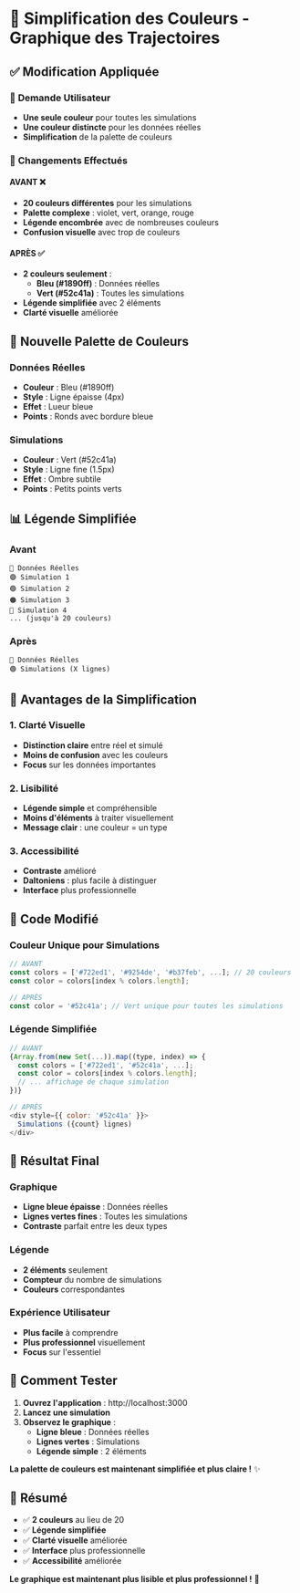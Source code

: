 # 🎨 Simplification des Couleurs - Graphique des Trajectoires

## ✅ Modification Appliquée

### 🎯 **Demande Utilisateur**
- **Une seule couleur** pour toutes les simulations
- **Une couleur distincte** pour les données réelles
- **Simplification** de la palette de couleurs

### 🔧 **Changements Effectués**

#### **AVANT** ❌
- **20 couleurs différentes** pour les simulations
- **Palette complexe** : violet, vert, orange, rouge
- **Légende encombrée** avec de nombreuses couleurs
- **Confusion visuelle** avec trop de couleurs

#### **APRÈS** ✅
- **2 couleurs seulement** :
  - **Bleu (#1890ff)** : Données réelles
  - **Vert (#52c41a)** : Toutes les simulations
- **Légende simplifiée** avec 2 éléments
- **Clarté visuelle** améliorée

## 🎨 **Nouvelle Palette de Couleurs**

### **Données Réelles**
- **Couleur** : Bleu (#1890ff)
- **Style** : Ligne épaisse (4px)
- **Effet** : Lueur bleue
- **Points** : Ronds avec bordure bleue

### **Simulations**
- **Couleur** : Vert (#52c41a)
- **Style** : Ligne fine (1.5px)
- **Effet** : Ombre subtile
- **Points** : Petits points verts

## 📊 **Légende Simplifiée**

### **Avant**
```
🔵 Données Réelles
🟣 Simulation 1
🟢 Simulation 2
🟠 Simulation 3
🔴 Simulation 4
... (jusqu'à 20 couleurs)
```

### **Après**
```
🔵 Données Réelles
🟢 Simulations (X lignes)
```

## 🎯 **Avantages de la Simplification**

### **1. Clarté Visuelle**
- **Distinction claire** entre réel et simulé
- **Moins de confusion** avec les couleurs
- **Focus** sur les données importantes

### **2. Lisibilité**
- **Légende simple** et compréhensible
- **Moins d'éléments** à traiter visuellement
- **Message clair** : une couleur = un type

### **3. Accessibilité**
- **Contraste** amélioré
- **Daltoniens** : plus facile à distinguer
- **Interface** plus professionnelle

## 🔧 **Code Modifié**

### **Couleur Unique pour Simulations**
```javascript
// AVANT
const colors = ['#722ed1', '#9254de', '#b37feb', ...]; // 20 couleurs
const color = colors[index % colors.length];

// APRÈS
const color = '#52c41a'; // Vert unique pour toutes les simulations
```

### **Légende Simplifiée**
```javascript
// AVANT
{Array.from(new Set(...)).map((type, index) => {
  const colors = ['#722ed1', '#52c41a', ...];
  const color = colors[index % colors.length];
  // ... affichage de chaque simulation
})}

// APRÈS
<div style={{ color: '#52c41a' }}>
  Simulations ({count} lignes)
</div>
```

## 🎨 **Résultat Final**

### **Graphique**
- **Ligne bleue épaisse** : Données réelles
- **Lignes vertes fines** : Toutes les simulations
- **Contraste** parfait entre les deux types

### **Légende**
- **2 éléments** seulement
- **Compteur** du nombre de simulations
- **Couleurs** correspondantes

### **Expérience Utilisateur**
- **Plus facile** à comprendre
- **Plus professionnel** visuellement
- **Focus** sur l'essentiel

## 🚀 **Comment Tester**

1. **Ouvrez l'application** : http://localhost:3000
2. **Lancez une simulation**
3. **Observez le graphique** :
   - **Ligne bleue** : Données réelles
   - **Lignes vertes** : Simulations
   - **Légende simple** : 2 éléments

**La palette de couleurs est maintenant simplifiée et plus claire !** ✨

## 📝 **Résumé**

- ✅ **2 couleurs** au lieu de 20
- ✅ **Légende simplifiée**
- ✅ **Clarté visuelle** améliorée
- ✅ **Interface** plus professionnelle
- ✅ **Accessibilité** améliorée

**Le graphique est maintenant plus lisible et plus professionnel !** 🎉
